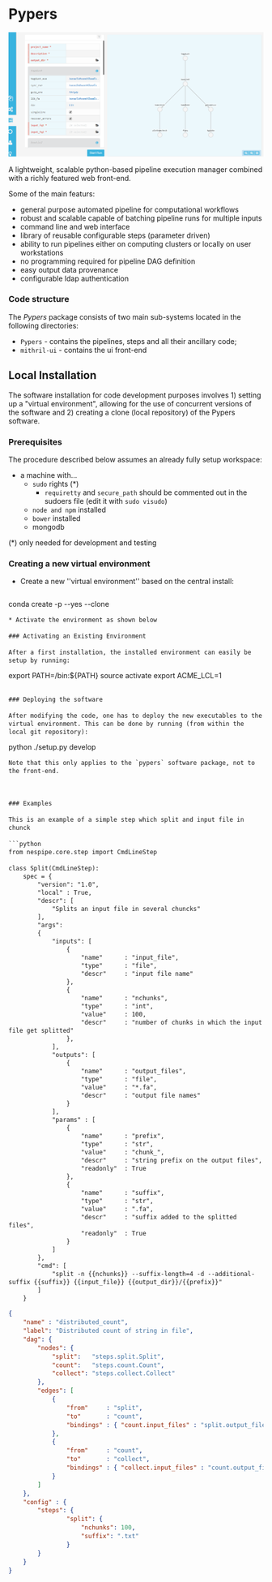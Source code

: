 Pypers
======

![submission page](/images/pypers_submission.png)

A lightweight, scalable python-based pipeline execution manager combined with a richly featured web front-end.

Some of the main featurs:

* general purpose automated pipeline for computational workflows
* robust and scalable capable of batching pipeline runs for multiple inputs 
* command line and web interface  
* library of reusable configurable steps (parameter driven)
* ability to run pipelines either on computing clusters or locally on user workstations
* no programming required for pipeline DAG definition
* easy output data provenance
* configurable ldap authentication




### Code structure

The *Pypers* package consists of two main sub-systems located in the following directories:
* `Pypers` - contains the pipelines, steps and all their ancillary code;
* `mithril-ui` - contains the ui front-end 


## Local Installation

The software installation for code development purposes involves 1) setting up a "virtual environment", allowing for the use of concurrent versions of the software and 2) creating a clone (local repository) of the Pypers software.

### Prerequisites

The procedure described below assumes an already fully setup workspace:
* a machine with...
   * `sudo` rights (*)
      *  `requiretty` and `secure_path` should be commented out in the sudoers file (edit it with `sudo visudo`)
   * `node and npm` installed
   * `bower` installed
   * mongodb 
   
(*) only needed for development and testing

### Creating a new virtual environment

* Create a new ''virtual environment'' based on the central install:
  ```
conda create -p <path to environment> --yes --clone <path to anaconda>
  ```
* Activate the environment as shown below

### Activating an Existing Environment

After a first installation, the installed environment can easily be setup by running: 
```
export PATH=<path to anaconda>/bin:${PATH}
source activate <path to environment>
export ACME_LCL=1
```

### Deploying the software

After modifying the code, one has to deploy the new executables to the virtual environment. This can be done by running (from within the local git repository):
```
python ./setup.py develop
```
Note that this only applies to the `pypers` software package, not to the front-end.



### Examples

This is an example of a simple step which split and input file in chunck

```python
from nespipe.core.step import CmdLineStep

class Split(CmdLineStep):
    spec = {
        "version": "1.0",
        "local" : True,
        "descr": [
            "Splits an input file in several chuncks"
        ],
        "args":
        {
            "inputs": [
                {
                    "name"      : "input_file",
                    "type"      : "file",
                    "descr"     : "input file name"
                },
                {
                    "name"      : "nchunks",
                    "type"      : "int",
                    "value"     : 100,
                    "descr"     : "number of chunks in which the input file get splitted"
                },
            ],
            "outputs": [
                {
                    "name"      : "output_files",
                    "type"      : "file",
                    "value"     : "*.fa",
                    "descr"     : "output file names"
                }
            ],
            "params" : [
                {
                    "name"      : "prefix",
                    "type"      : "str",
                    "value"     : "chunk_",
                    "descr"     : "string prefix on the output files",
                    "readonly"  : True
                },
                {
                    "name"      : "suffix",
                    "type"      : "str",
                    "value"     : ".fa",
                    "descr"     : "suffix added to the splitted files",
                    "readonly"  : True
                }
            ]
        },
        "cmd": [
            "split -n {{nchunks}} --suffix-length=4 -d --additional-suffix {{suffix}} {{input_file}} {{output_dir}}/{{prefix}}"
        ]
    }
```



```json
{
    "name" : "distributed_count",
    "label": "Distributed count of string in file",
    "dag": {
        "nodes": {
            "split":   "steps.split.Split",
            "count":   "steps.count.Count",
            "collect": "steps.collect.Collect"
        },
        "edges": [
            {
                "from"     : "split",
                "to"       : "count",
                "bindings" : { "count.input_files" : "split.output_files" }
            },
            {
                "from"     : "count",
                "to"       : "collect",
                "bindings" : { "collect.input_files" : "count.output_files" }
            }
        ]
    },
    "config" : {
        "steps": {
                "split": {
                    "nchunks": 100,
                    "suffix": ".txt"
                }
        }
    }
}
```
